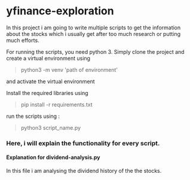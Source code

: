 # yfinance-exploration

In this project i am going to write multiple scripts to get the information about the stocks which i usually get after too much research or putting much efforts. 

For running the scripts, you need python 3.
Simply clone the project and create a virtual environment using
> python3 -m venv 'path of environment'

and activate the virtual environment

Install the required libraries using 
> pip install -r requirements.txt

run the scripts using :
> python3 script_name.py

### Here, i will explain the functionality for every script.

#### Explanation for dividend-analysis.py

In this file i am analysing the dividend history of the the stocks.
